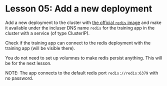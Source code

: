 # Lesson 05: Add a new deployment 

Add a new deployment to the cluster with [the official `redis` image](https://hub.docker.com/_/redis/) 
and make it available under the incluser DNS name `redis` for the training app in the cluster with a 
service (of type ClusterIP).

Check if the training app can connect to the redis deployment with the training app (will be visible there).

You do not need to set up volumnes to make redis persist anything. This will be for the next lesson. 

NOTE: The app connects to the default redis port `redis://redis:6379` with no password.
